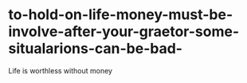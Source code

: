 # to-hold-on-life-money-must-be-involve-after-your-graetor-some-situalarions-can-be-bad-
Life is worthless without money
